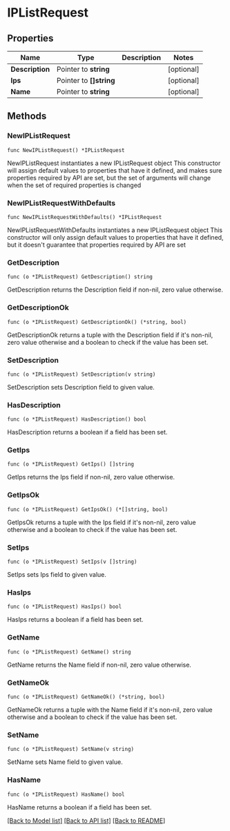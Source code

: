 # IPListRequest

## Properties

Name | Type | Description | Notes
------------ | ------------- | ------------- | -------------
**Description** | Pointer to **string** |  | [optional] 
**Ips** | Pointer to **[]string** |  | [optional] 
**Name** | Pointer to **string** |  | [optional] 

## Methods

### NewIPListRequest

`func NewIPListRequest() *IPListRequest`

NewIPListRequest instantiates a new IPListRequest object
This constructor will assign default values to properties that have it defined,
and makes sure properties required by API are set, but the set of arguments
will change when the set of required properties is changed

### NewIPListRequestWithDefaults

`func NewIPListRequestWithDefaults() *IPListRequest`

NewIPListRequestWithDefaults instantiates a new IPListRequest object
This constructor will only assign default values to properties that have it defined,
but it doesn't guarantee that properties required by API are set

### GetDescription

`func (o *IPListRequest) GetDescription() string`

GetDescription returns the Description field if non-nil, zero value otherwise.

### GetDescriptionOk

`func (o *IPListRequest) GetDescriptionOk() (*string, bool)`

GetDescriptionOk returns a tuple with the Description field if it's non-nil, zero value otherwise
and a boolean to check if the value has been set.

### SetDescription

`func (o *IPListRequest) SetDescription(v string)`

SetDescription sets Description field to given value.

### HasDescription

`func (o *IPListRequest) HasDescription() bool`

HasDescription returns a boolean if a field has been set.

### GetIps

`func (o *IPListRequest) GetIps() []string`

GetIps returns the Ips field if non-nil, zero value otherwise.

### GetIpsOk

`func (o *IPListRequest) GetIpsOk() (*[]string, bool)`

GetIpsOk returns a tuple with the Ips field if it's non-nil, zero value otherwise
and a boolean to check if the value has been set.

### SetIps

`func (o *IPListRequest) SetIps(v []string)`

SetIps sets Ips field to given value.

### HasIps

`func (o *IPListRequest) HasIps() bool`

HasIps returns a boolean if a field has been set.

### GetName

`func (o *IPListRequest) GetName() string`

GetName returns the Name field if non-nil, zero value otherwise.

### GetNameOk

`func (o *IPListRequest) GetNameOk() (*string, bool)`

GetNameOk returns a tuple with the Name field if it's non-nil, zero value otherwise
and a boolean to check if the value has been set.

### SetName

`func (o *IPListRequest) SetName(v string)`

SetName sets Name field to given value.

### HasName

`func (o *IPListRequest) HasName() bool`

HasName returns a boolean if a field has been set.


[[Back to Model list]](../README.md#documentation-for-models) [[Back to API list]](../README.md#documentation-for-api-endpoints) [[Back to README]](../README.md)


